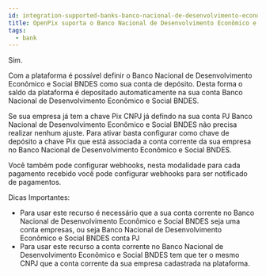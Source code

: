 ```yaml
---
id: integration-supported-banks-banco-nacional-de-desenvolvimento-econômico-e-social-bndes
title: OpenPix suporta o Banco Nacional de Desenvolvimento Econômico e Social BNDES ?
tags:
  - bank
---
```


Sim.

Com a plataforma é possível definir o Banco Nacional de Desenvolvimento Econômico e Social BNDES como sua conta de depósito. Desta forma o saldo da plataforma é depositado automaticamente na sua conta Banco Nacional de Desenvolvimento Econômico e Social BNDES.

Se sua empresa já tem a chave Pix CNPJ já defindo na sua conta PJ Banco Nacional de Desenvolvimento Econômico e Social BNDES não precisa realizar nenhum ajuste. Para ativar basta configurar como chave de depósito a chave Pix que está associada a conta corrente da sua empresa no Banco Nacional de Desenvolvimento Econômico e Social BNDES.

Você também pode configurar webhooks, nesta modalidade para cada pagamento recebido você pode configurar webhooks para ser notificado de pagamentos.

Dicas Importantes:

- Para usar este recurso é necessário que a sua conta corrente no Banco Nacional de Desenvolvimento Econômico e Social BNDES seja uma conta empresas, ou seja Banco Nacional de Desenvolvimento Econômico e Social BNDES conta PJ
- Para usar este recurso a conta corrente no Banco Nacional de Desenvolvimento Econômico e Social BNDES tem que ter o mesmo CNPJ que a conta corrente da sua empresa cadastrada na plataforma.
